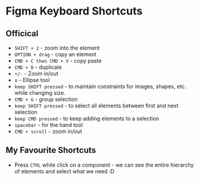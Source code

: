 # Figma Keyboard Shortcuts

## Officical
- `SHIFT + 2` - zoom into the element
- `OPTION + drag` - copy an element
- `CMD + C then CMD + V` - copy paste
- `CMD + D` - duplicate
- `+/-` - Zoom in/out 
- `o` - Ellipse tool
- `keep SHIFT pressed` - to maintain constraints for images, shapes, etc. while changing size.
- `CMD + G` - group selection
- `keep SHIFT pressed` - to select all elements between first and next selection
- `keep CMD pressed` - to keep adding elements to a selection
- `spacebar` - for the hand tool
- `CMD + scroll` - zoom in/out


## My Favourite Shortcuts
- Press `CTRL` while click on a component - we can see the entire hierarchy of elements and select what we need :D
